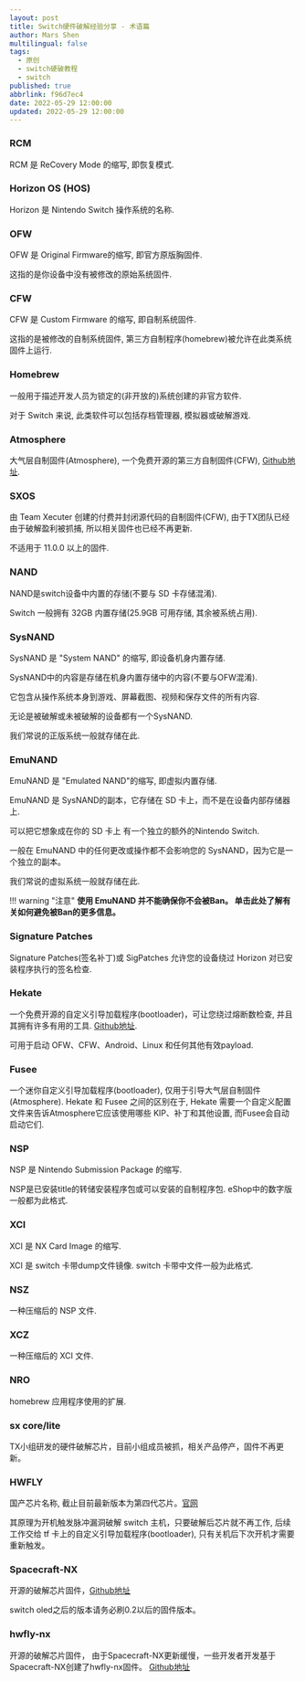 ```yaml
---
layout: post
title: Switch硬件破解经验分享 - 术语篇
author: Mars Shen
multilingual: false
tags:
  - 原创
  - switch硬破教程
  - switch
published: true
abbrlink: f96d7ec4
date: 2022-05-29 12:00:00 
updated: 2022-05-29 12:00:00
---
```

### **RCM**

  RCM 是 ReCovery Mode 的缩写, 即恢复模式.

### **Horizon OS (HOS)**

  Horizon 是 Nintendo Switch 操作系统的名称.

### **OFW**

  OFW 是 Original Firmware的缩写, 即官方原版胸固件.

  这指的是你设备中没有被修改的原始系统固件.
<!-- more -->
### **CFW**

  CFW 是 Custom Firmware 的缩写, 即自制系统固件.

  这指的是被修改的自制系统固件, 第三方自制程序(homebrew)被允许在此类系统固件上运行.

### **Homebrew**

  一般用于描述开发人员为锁定的(非开放的)系统创建的非官方软件.

  对于 Switch 来说, 此类软件可以包括存档管理器, 模拟器或破解游戏.

### **Atmosphere**

  大气层自制固件(Atmosphere), 一个免费开源的第三方自制固件(CFW), [Github地址](https://github.com/Atmosphere-NX/Atmosphere).

### **SXOS**

  由 Team Xecuter 创建的付费并封闭源代码的自制固件(CFW), 由于TX团队已经由于破解盈利被抓捕, 所以相关固件也已经不再更新.

  不适用于 11.0.0 以上的固件.

### **NAND**

  NAND是switch设备中内置的存储(不要与 SD 卡存储混淆).

  Switch 一般拥有 32GB 内置存储(25.9GB 可用存储, 其余被系统占用).

### **SysNAND**

  SysNAND 是 "System NAND" 的缩写, 即设备机身内置存储.

  SysNAND中的内容是存储在机身内置存储中的内容(不要与OFW混淆).

  它包含从操作系统本身到游戏、屏幕截图、视频和保存文件的所有内容.

  无论是被破解或未被破解的设备都有一个SysNAND.

  我们常说的正版系统一般就存储在此.

### **EmuNAND**

  EmuNAND 是 "Emulated NAND"的缩写, 即虚拟内置存储.

  EmuNAND 是 SysNAND的副本，它存储在 SD 卡上，而不是在设备内部存储器上.

  可以把它想象成在你的 SD 卡上 有一个独立的额外的Nintendo Switch. 

  一般在 EmuNAND 中的任何更改或操作都不会影响您的 SysNAND，因为它是一个独立的副本。

  我们常说的虚拟系统一般就存储在此.

!!! warning "注意"
    **使用 EmuNAND 并不能确保你不会被Ban。 单击此处了解有关如何避免被Ban的更多信息。**

### **Signature Patches**

  Signature Patches(签名补丁)或 SigPatches 允许您的设备绕过 Horizon 对已安装程序执行的签名检查.

### **Hekate**

  一个免费开源的自定义引导加载程序(bootloader)，可让您绕过熔断数检查, 并且其拥有许多有用的工具. [Github地址](https://github.com/CTCaer/hekate).

  可用于启动 OFW、CFW、Android、Linux 和任何其他有效payload.

### **Fusee**

  一个迷你自定义引导加载程序(bootloader), 仅用于引导大气层自制固件(Atmosphere).
  Hekate 和 Fusee 之间的区别在于, Hekate 需要一个自定义配置文件来告诉Atmosphere它应该使用哪些 KIP、补丁和其他设置, 而Fusee会自动启动它们.

### **NSP**

  NSP 是 Nintendo Submission Package 的缩写.

  NSP是已安装title的转储安装程序包或可以安装的自制程序包. eShop中的数字版一般都为此格式.

### **XCI**

  XCI 是 NX Card Image 的缩写.

  XCI 是 switch 卡带dump文件镜像. switch 卡带中文件一般为此格式.

### **NSZ**

  一种压缩后的 NSP 文件.

### **XCZ**

  一种压缩后的 XCI 文件.

### **NRO**

  homebrew 应用程序使用的扩展.
  
### **sx core/lite**

  TX小组研发的硬件破解芯片，目前小组成员被抓，相关产品停产，固件不再更新。

### **HWFLY**

  国产芯片名称, 截止目前最新版本为第四代芯片。[官网](https://www.chipnx.com/)

  其原理为开机触发脉冲漏洞破解 switch 主机，只要破解后芯片就不再工作, 后续工作交给 tf 卡上的自定义引导加载程序(bootloader), 只有关机后下次开机才需要重新触发。

### **Spacecraft-NX**

  开源的破解芯片固件，[Github地址](https://github.com/Spacecraft-NX/firmware)

  switch oled之后的版本请务必刷0.2以后的固件版本。

### **hwfly-nx**

  开源的破解芯片固件， 由于Spacecraft-NX更新缓慢，一些开发者开发基于Spacecraft-NX创建了hwfly-nx固件。 [Github地址](https://github.com/hwfly-nx)
